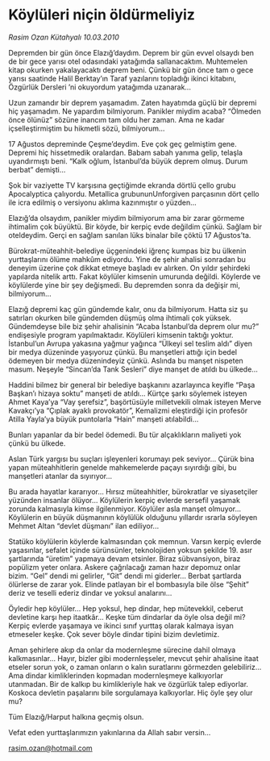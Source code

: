 # Köylüleri niçin öldürmeliyiz

*Rasim Ozan Kütahyalı 10.03.2010*

<div class="yazi"><p>Depremden bir gün önce Elazığ’daydım. Deprem bir gün evvel olsaydı ben de bir gece yarısı otel odasındaki yatağımda sallanacaktım. Muhtemelen kitap okurken yakalayacaktı deprem beni. Çünkü bir gün önce tam o gece yarısı saatinde Halil Berktay’ın Taraf yazılarını topladığı ikinci kitabını, Özgürlük Dersleri ’ni okuyordum yatağımda uzanarak...</p>
<p>Uzun zamandır bir deprem yaşamadım. Zaten hayatımda güçlü bir depremi hiç yaşamadım. Ne yapardım bilmiyorum. Panikler miydim acaba? “Ölmeden önce ölünüz” sözüne inancım tam oldu her zaman. Ama ne kadar içselleştirmiştim bu hikmetli sözü, bilmiyorum...</p>
<p>17 Ağustos depreminde Çeşme’deydim. Eve çok geç gelmiştim gene. Depremi hiç hissetmedik oralardan. Babam sabah yanıma gelip, telaşla uyandırmıştı beni. “Kalk oğlum, İstanbul’da büyük deprem olmuş. Durum berbat” demişti...</p>
<p>Şok bir vaziyette TV karşısına geçtiğimde ekranda dörtlü çello grubu Apocalyptica çalıyordu. Metallica grubununUnforgiven parçasının dört çello ile icra edilmiş o versiyonu aklıma kazınmıştır o yüzden...</p>
<p>Elazığ’da olsaydım, panikler miydim bilmiyorum ama bir zarar görmeme ihtimalim çok büyüktü. Bir köyde, bir kerpiç evde değildim çünkü. Sağlam bir oteldeydim. Gerçi en sağlam sanılan lüks binalar bile çöktü 17 Ağustos’ta.</p>
<p>Bürokrat-müteahhit-belediye üçgenindeki iğrenç kumpas biz bu ülkenin yurttaşlarını ölüme mahkûm ediyordu. Yine de şehir ahalisi sonradan bu deneyim üzerine çok dikkat etmeye başladı ev alırken. On yıldır şehirdeki yapılarda nitelik arttı. Fakat köylüler kimsenin umurunda değildi. Köylerde ve köylülerde yine bir şey değişmedi. Bu depremden sonra da değişir mi, bilmiyorum...</p>
<p>Elazığ depremi kaç gün gündemde kalır, onu da bilmiyorum. Hatta siz şu satırları okurken bile gündemden düşmüş olma ihtimali çok yüksek. Gündemdeyse bile biz şehir ahalisinin “Acaba İstanbul’da deprem olur mu?” endişesiyle program yapılmaktadır. Köylüleri kimsenin taktığı yoktur. İstanbul’un Avrupa yakasına yağmur yağınca “Ülkeyi sel teslim aldı” diyen bir medya düzeninde yaşıyoruz çünkü. Bu manşetleri attığı için bedel ödemeyen bir medya düzenindeyiz çünkü. Aslında bu manşet nispeten masum. Neşeyle “Sincan’da Tank Sesleri” diye manşet de atıldı bu ülkede...</p>
<p>Haddini bilmez bir general bir belediye başkanını azarlayınca keyifle “Paşa Başkan’ı hizaya soktu” manşeti de atıldı... Kürtçe şarkı söylemek isteyen Ahmet Kaya’ya “Vay şerefsiz”, başörtüsüyle milletvekili olmak isteyen Merve Kavakçı’ya “Çıplak ayaklı provokatör”, Kemalizmi eleştirdiği için profesör Atilla Yayla’ya büyük puntolarla “Hain” manşeti atılabildi...</p>
<p>Bunları yapanlar da bir bedel ödemedi. Bu tür alçaklıkların maliyeti yok çünkü bu ülkede.</p>
<p>Aslan Türk yargısı bu suçları işleyenleri korumayı pek seviyor... Çürük bina yapan müteahhitlerin genelde mahkemelerde paçayı sıyırdığı gibi, bu manşetleri atanlar da sıyırıyor...</p>
<p>Bu arada hayatlar kararıyor... Hırsız müteahhitler, bürokratlar ve siyasetçiler yüzünden insanlar ölüyor... Köylülerin kerpiç evlerde sersefil yaşamak zorunda kalmasıyla kimse ilgilenmiyor. Köylüler asla manşet olmuyor... Köylülerin en büyük düşmanının köylülük olduğunu yıllardır ısrarla söyleyen Mehmet Altan “devlet düşmanı” ilan ediliyor...</p>
<p>Statüko köylülerin köylerde kalmasından çok memnun. Varsın kerpiç evlerde yaşasınlar, sefalet içinde sürünsünler, teknolojiden yoksun şekilde 19. asır şartlarında “üretim” yapmaya devam etsinler. Biraz sübvansiyon, biraz popülizm yeter onlara. Askere çağrılacağı zaman hazır depomuz onlar bizim. “Gel” dendi mi gelirler, “Git” dendi mi giderler... Berbat şartlarda ölürlerse de zarar yok. Elinde patlayan bir el bombasıyla bile ölse “Şehit” deriz ve teselli ederiz dindar ve yoksul analarını...</p>
<p>Öyledir hep köylüler... Hep yoksul, hep dindar, hep mütevekkil, ceberut devletine karşı hep itaatkâr... Keşke tüm dindarlar da öyle olsa değil mi? Kerpiç evlerde yaşamaya ve ikinci sınıf yurttaş olarak kalmaya isyan etmeseler keşke. Çok sever böyle dindar tipini bizim devletimiz.</p>
<p>Aman şehirlere akıp da onlar da modernleşme sürecine dahil olmaya kalkmasınlar... Hayır, bizler gibi modernleşseler, mevcut şehir ahalisine itaat etseler sorun yok, o zaman onların o kalın suratlarını görmezden gelebiliriz... Ama dindar kimliklerinden kopmadan modernleşmeye kalkıyorlar utanmadan. Bir de kalkıp bu kimlikleriyle hak ve özgürlük talep ediyorlar. Koskoca devletin paşalarını bile sorgulamaya kalkıyorlar. Hiç öyle şey olur mu?</p>
<p>Tüm Elazığ/Harput halkına geçmiş olsun.</p>
<p>Vefat eden yurttaşlarımızın yakınlarına da Allah sabır versin...</p>
<p><a href="mailto:rasim.ozan@hotmail.com">rasim.ozan@hotmail.com</a></p>
</div>
